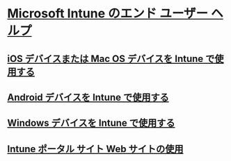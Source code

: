 # [Microsoft Intune のエンド ユーザー ヘルプ]()
## [iOS デバイスまたは Mac OS デバイスを Intune で使用する](using-your-ios-or-mac-os-x-device-with-intune.md)
## [Android デバイスを Intune で使用する](using-your-android-device-with-intune.md)
## [Windows デバイスを Intune で使用する](using-your-windows-device-with-intune.md)
## [Intune ポータル サイト Web サイトの使用](using-the-intune-company-portal-website.md)


<!--HONumber=Jun16_HO4-->


